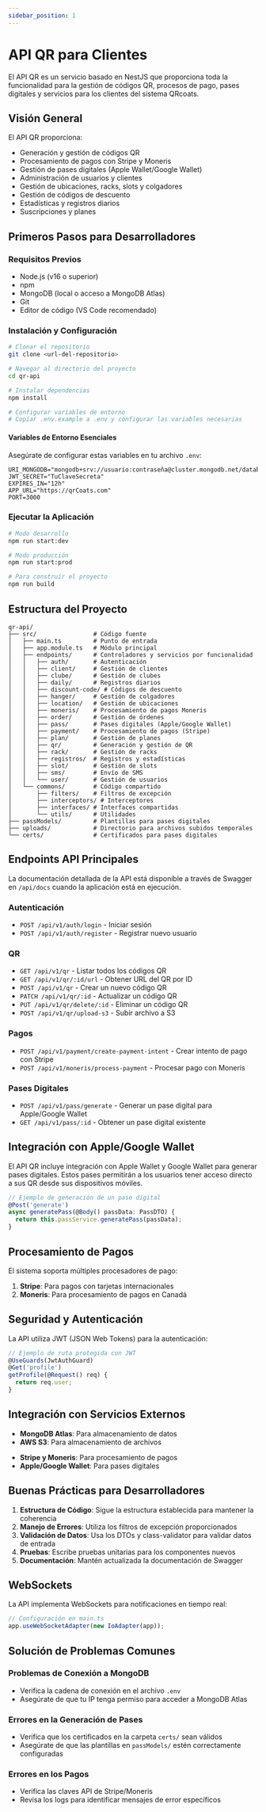 ```yaml
---
sidebar_position: 1
---
```


# API QR para Clientes

El API QR es un servicio basado en NestJS que proporciona toda la funcionalidad para la gestión de códigos QR, procesos de pago, pases digitales y servicios para los clientes del sistema QRcoats.

## Visión General

El API QR proporciona:
- Generación y gestión de códigos QR
- Procesamiento de pagos con Stripe y Moneris
- Gestión de pases digitales (Apple Wallet/Google Wallet)
- Administración de usuarios y clientes
- Gestión de ubicaciones, racks, slots y colgadores
- Gestión de códigos de descuento
- Estadísticas y registros diarios
- Suscripciones y planes

## Primeros Pasos para Desarrolladores

### Requisitos Previos

- Node.js (v16 o superior)
- npm
- MongoDB (local o acceso a MongoDB Atlas)
- Git
- Editor de código (VS Code recomendado)

### Instalación y Configuración

```bash
# Clonar el repositorio
git clone <url-del-repositorio>

# Navegar al directorio del proyecto
cd qr-api

# Instalar dependencias
npm install

# Configurar variables de entorno
# Copiar .env.example a .env y configurar las variables necesarias
```

#### Variables de Entorno Esenciales

Asegúrate de configurar estas variables en tu archivo `.env`:

```
URI_MONGODB="mongodb+srv://usuario:contraseña@cluster.mongodb.net/database" 
JWT_SECRET="TuClaveSecreta" 
EXPIRES_IN="12h" 
APP_URL="https://qrCoats.com" 
PORT=3000 
```

### Ejecutar la Aplicación

```bash
# Modo desarrollo
npm run start:dev

# Modo producción
npm run start:prod

# Para construir el proyecto
npm run build
```

## Estructura del Proyecto

```
qr-api/
├── src/                # Código fuente
│   ├── main.ts         # Punto de entrada
│   ├── app.module.ts   # Módulo principal
│   ├── endpoints/      # Controladores y servicios por funcionalidad
│   │   ├── auth/       # Autenticación
│   │   ├── client/     # Gestión de clientes
│   │   ├── clube/      # Gestión de clubes
│   │   ├── daily/      # Registros diarios
│   │   ├── discount-code/ # Códigos de descuento
│   │   ├── hanger/     # Gestión de colgadores
│   │   ├── location/   # Gestión de ubicaciones
│   │   ├── moneris/    # Procesamiento de pagos Moneris
│   │   ├── order/      # Gestión de órdenes
│   │   ├── pass/       # Pases digitales (Apple/Google Wallet)
│   │   ├── payment/    # Procesamiento de pagos (Stripe)
│   │   ├── plan/       # Gestión de planes
│   │   ├── qr/         # Generación y gestión de QR
│   │   ├── rack/       # Gestión de racks
│   │   ├── registros/  # Registros y estadísticas
│   │   ├── slot/       # Gestión de slots
│   │   ├── sms/        # Envío de SMS
│   │   └── user/       # Gestión de usuarios
│   └── commons/        # Código compartido
│       ├── filters/    # Filtros de excepción
│       ├── interceptors/ # Interceptores
│       ├── interfaces/ # Interfaces compartidas
│       └── utils/      # Utilidades
├── passModels/         # Plantillas para pases digitales
├── uploads/            # Directorio para archivos subidos temporales
└── certs/              # Certificados para pases digitales
```

## Endpoints API Principales

La documentación detallada de la API está disponible a través de Swagger en `/api/docs` cuando la aplicación está en ejecución.

### Autenticación
- `POST /api/v1/auth/login` - Iniciar sesión
- `POST /api/v1/auth/register` - Registrar nuevo usuario

### QR
- `GET /api/v1/qr` - Listar todos los códigos QR
- `GET /api/v1/qr/:id/url` - Obtener URL del QR por ID
- `POST /api/v1/qr` - Crear un nuevo código QR
- `PATCH /api/v1/qr/:id` - Actualizar un código QR
- `PUT /api/v1/qr/delete/:id` - Eliminar un código QR
- `POST /api/v1/qr/upload-s3` - Subir archivo a S3

### Pagos
- `POST /api/v1/payment/create-payment-intent` - Crear intento de pago con Stripe
- `POST /api/v1/moneris/process-payment` - Procesar pago con Moneris

### Pases Digitales
- `POST /api/v1/pass/generate` - Generar un pase digital para Apple/Google Wallet
- `GET /api/v1/pass/:id` - Obtener un pase digital existente

## Integración con Apple/Google Wallet

El API QR incluye integración con Apple Wallet y Google Wallet para generar pases digitales. Estos pases permitirán a los usuarios tener acceso directo a sus QR desde sus dispositivos móviles.

```typescript
// Ejemplo de generación de un pase digital
@Post('generate')
async generatePass(@Body() passData: PassDTO) {
  return this.passService.generatePass(passData);
}
```

## Procesamiento de Pagos

El sistema soporta múltiples procesadores de pago:

1. **Stripe**: Para pagos con tarjetas internacionales
2. **Moneris**: Para procesamiento de pagos en Canadá

## Seguridad y Autenticación

La API utiliza JWT (JSON Web Tokens) para la autenticación:

```typescript
// Ejemplo de ruta protegida con JWT
@UseGuards(JwtAuthGuard)
@Get('profile')
getProfile(@Request() req) {
  return req.user;
}
```

## Integración con Servicios Externos

- **MongoDB Atlas**: Para almacenamiento de datos
- **AWS S3**: Para almacenamiento de archivos
<!-- - **Firebase**: Para notificaciones -->
- **Stripe y Moneris**: Para procesamiento de pagos
- **Apple/Google Wallet**: Para pases digitales

## Buenas Prácticas para Desarrolladores

1. **Estructura de Código**: Sigue la estructura establecida para mantener la coherencia
2. **Manejo de Errores**: Utiliza los filtros de excepción proporcionados
3. **Validación de Datos**: Usa los DTOs y class-validator para validar datos de entrada
4. **Pruebas**: Escribe pruebas unitarias para los componentes nuevos
5. **Documentación**: Mantén actualizada la documentación de Swagger

## WebSockets

La API implementa WebSockets para notificaciones en tiempo real:

```typescript
// Configuración en main.ts
app.useWebSocketAdapter(new IoAdapter(app));
```

## Solución de Problemas Comunes

### Problemas de Conexión a MongoDB
- Verifica la cadena de conexión en el archivo `.env`
- Asegúrate de que tu IP tenga permiso para acceder a MongoDB Atlas

### Errores en la Generación de Pases
- Verifica que los certificados en la carpeta `certs/` sean válidos
- Asegúrate de que las plantillas en `passModels/` estén correctamente configuradas

### Errores en los Pagos
- Verifica las claves API de Stripe/Moneris
- Revisa los logs para identificar mensajes de error específicos 